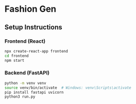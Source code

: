 # Fashion Gen

## Setup Instructions

### Frontend (React)
```bash
npx create-react-app frontend
cd frontend
npm start
```

### Backend (FastAPI)
```bash
python -m venv venv
source venv/bin/activate  # Windows: venv\Scripts\activate
pip install fastapi uvicorn
python3 run.py
```